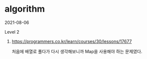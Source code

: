 # algorithm

2021-08-06

Level 2

1. https://programmers.co.kr/learn/courses/30/lessons/17677

   처음에 배열로 풀다가 다시 생각해보니까 Map을 사용해야 하는 문제였다.